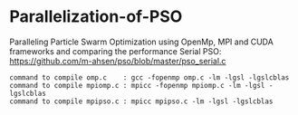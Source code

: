 # Parallelization-of-PSO
Paralleling  Particle Swarm Optimization using OpenMp, MPI and CUDA frameworks and comparing the performance
Serial PSO: https://github.com/m-ahsen/pso/blob/master/pso_serial.c

    command to compile omp.c    : gcc -fopenmp omp.c -lm -lgsl -lgslcblas
    command to compile mpiomp.c : mpicc -fopenmp mpiomp.c -lm -lgsl -lgslcblas
    command to compile mpipso.c : mpicc mpipso.c -lm -lgsl -lgslcblas
